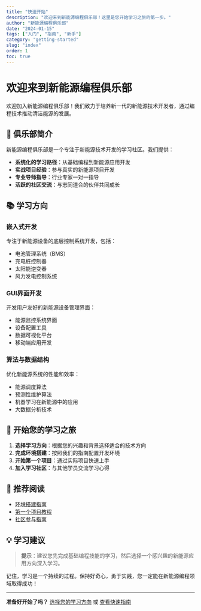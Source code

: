 ```yaml
---
title: "快速开始"
description: "欢迎来到新能源编程俱乐部！这里是您开始学习之旅的第一步。"
author: "新能源编程俱乐部"
date: "2024-01-15"
tags: ["入门", "指南", "新手"]
category: "getting-started"
slug: "index"
order: 1
toc: true
---
```


# 欢迎来到新能源编程俱乐部

欢迎加入新能源编程俱乐部！我们致力于培养新一代的新能源技术开发者，通过编程技术推动清洁能源的发展。

## 🚀 俱乐部简介

新能源编程俱乐部是一个专注于新能源技术开发的学习社区。我们提供：

- **系统化的学习路径**：从基础编程到新能源应用开发
- **实战项目经验**：参与真实的新能源项目开发
- **专业导师指导**：行业专家一对一指导
- **活跃的社区交流**：与志同道合的伙伴共同成长

## 📚 学习方向

### 嵌入式开发
专注于新能源设备的底层控制系统开发，包括：
- 电池管理系统（BMS）
- 充电桩控制器
- 太阳能逆变器
- 风力发电控制系统

### GUI界面开发
开发用户友好的新能源设备管理界面：
- 能源监控系统界面
- 设备配置工具
- 数据可视化平台
- 移动端应用开发

### 算法与数据结构
优化新能源系统的性能和效率：
- 能源调度算法
- 预测性维护算法
- 机器学习在新能源中的应用
- 大数据分析技术

## 🎯 开始您的学习之旅

1. **选择学习方向**：根据您的兴趣和背景选择适合的技术方向
2. **完成环境搭建**：按照我们的指南配置开发环境
3. **开始第一个项目**：通过实际项目快速上手
4. **加入学习社区**：与其他学员交流学习心得

## 📖 推荐阅读

- [环境搭建指南](./environment-setup)
- [第一个项目教程](./first-project)
- [社区参与指南](./community-join)

## 💡 学习建议

> **提示**：建议您先完成基础编程技能的学习，然后选择一个感兴趣的新能源应用方向深入学习。

记住，学习是一个持续的过程。保持好奇心，勇于实践，您一定能在新能源编程领域取得成功！

---

**准备好开始了吗？** [选择您的学习方向](/docs/tutorials) 或 [查看快速指南](./quick-guides/environment-setup)